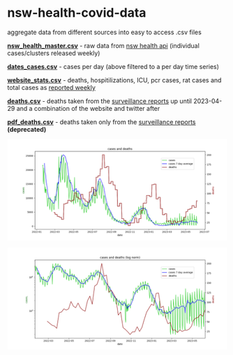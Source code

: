 # nsw-health-covid-data

aggregate data from different sources into easy to access .csv files

[**nsw_health_master.csv**](https://github.com/technisculpt/nsw-health-covid-data/blob/main/output/nsw_health_master.csv) - raw data from [nsw health api](https://data.nsw.gov.au/data/api/1/util/snippet/api_info.html?resource_id=5d63b527-e2b8-4c42-ad6f-677f14433520) (individual cases/clusters released weekly)

[**dates_cases.csv**](https://github.com/technisculpt/nsw-health-covid-data/blob/main/output/dates_cases.csv) - cases per day (above filtered to a per day time series)

[**website_stats.csv**](https://github.com/technisculpt/nsw-health-covid-data/blob/main/output/website.csv) - deaths, hospitilizations, ICU, pcr cases, rat cases and total cases as [reported weekly](https://www.health.nsw.gov.au/Infectious/covid-19/Pages/stats-nsw.aspx)

[**deaths.csv**](https://github.com/technisculpt/nsw-health-covid-data/blob/main/output/deaths.csv) - deaths taken from the [surveillance reports](https://www.health.nsw.gov.au/Infectious/covid-19/Pages/weekly-reports.aspx) up until 2023-04-29 and a combination of the website and twitter after

[**pdf_deaths.csv**](https://github.com/technisculpt/nsw-health-covid-data/blob/main/output/pdf_deaths.csv) - deaths taken only from the [surveillance reports](https://www.health.nsw.gov.au/Infectious/covid-19/Pages/weekly-reports.aspx) **(deprecated)**

![alt text](https://github.com/technisculpt/nsw-health-covid-data/blob/main/latest.png)

![alt text](https://github.com/technisculpt/nsw-health-covid-data/blob/main/latest_log.png)
